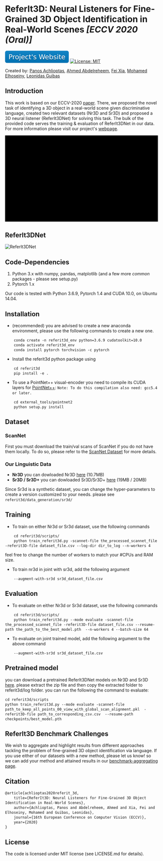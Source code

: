 # ReferIt3D: Neural Listeners for Fine-Grained 3D Object Identification in Real-World Scenes *[ECCV 2020 (Oral)]*  
[![Website Badge](images/project_website_badge.svg)](https://referit3d.github.io)
[![License: MIT](https://img.shields.io/badge/License-MIT-green.svg)](https://opensource.org/licenses/MIT)
<!--[![arXiv](https://img.shields.io/badge/arXiv-1234.56789-b31b1b.svg?style=plastic)](https://arxiv.org/abs/1234.56789)-->
Created by: [Panos Achlioptas](http://ai.stanford.edu/~optas/), [Ahmed Abdelreheem](http://aabdelreheem.me), [Fei Xia](http://fxia.me/), [Mohamed Elhoseiny](http://www.mohamed-elhoseiny.com/), [Leonidas Guibas](https://geometry.stanford.edu/member/guibas/)
  
 
## Introduction
This work is based on our ECCV-2020 [paper](https://www.ecva.net/papers/eccv_2020/papers_ECCV/papers/123460409.pdf). There, we proposed the novel task of identifying a 3D object in a real-world scene given discriminative language, created two relevant datasets (Nr3D and Sr3D) and proposed a 3D neural listener (ReferIt3DNet) for solving this task. The bulk of the provided code serves the training & evaluation of ReferIt3DNet in our data. For more information please visit our project's [webpage](https://referit3d.github.io).

![](images/draft_teaser_gif.gif)

## ReferIt3DNet
![ReferIt3DNet](https://referit3d.github.io/img/method.png)

## Code-Dependencies
1. Python 3.x with numpy, pandas, matplotlib (and a few more *common* packages - please see setup.py)
2. Pytorch 1.x

Our code is tested with Python 3.6.9, Pytorch 1.4 and CUDA 10.0, on Ubuntu 14.04.

## Installation
- (recommended) you are advised to create a new anaconda environment, please use the following commands to create a new one. 
```Console
    conda create -n referit3d_env python=3.6.9 cudatoolkit=10.0
    conda activate referit3d_env
    conda install pytorch torchvision -c pytorch
```

- Install the referit3d python package using
```Console
    cd referit3d
    pip install -e .
```

- To use a PointNet++ visual-encoder you need to compile its CUDA layers for [PointNet++](http://arxiv.org/abs/1706.02413):
```Note: To do this compilation also need: gcc5.4 or later.```
```Console
    cd external_tools/pointnet2
    python setup.py install
```

## Dataset

### ScanNet
First you must download the train/val scans of ScanNet if you do not have them locally. To do so, please refer to the [ScanNet Dataset](referit3d/data/scannet/README.md) for more details.

### Our Linguistic Data
* **Nr3D** you can dowloaded Nr3D [here](https://drive.google.com/file/d/1qswKclq4BlnHSGMSgzLmUu8iqdUXD8ZC/view?usp=sharing) (10.7MB)
* **Sr3D / Sr3D+** you can dowloaded Sr3D/Sr3D+ [here](https://drive.google.com/drive/folders/1DS4uQq7fCmbJHeE-rEbO8G1-XatGEqNV?usp=sharing) (19MB / 20MB)

Since Sr3d is a synthetic dataset, you can change the hyper-parameters to create a version customized to your needs. please see ``referit3d/data_generation/sr3d/``  

## Training
* To train on either Nr3d or Sr3d dataset, use the following commands
```Console
    cd referit3d/scripts/
    python train_referit3d.py -scannet-file the_processed_scannet_file -referit3D-file dataset_file.csv --log-dir dir_to_log --n-workers 4
```
feel free to change the number of workers to match your #CPUs and RAM size.

* To train nr3d in joint with sr3d, add the following argument
```Console
    --augment-with-sr3d sr3d_dataset_file.csv
``` 

## Evaluation
* To evaluate on either Nr3d or Sr3d dataset, use the following commands
```Console
    cd referit3d/scripts/
    python train_referit3d.py --mode evaluate -scannet-file the_processed_scannet_file -referit3D-file dataset_file.csv --resume-path the_path_to_the_best_model.pth  --n-workers 4 --batch-size 64 
```
* To evaluate on joint trained model, add the following argument to the above command
```Console
    --augment-with-sr3d sr3d_dataset_file.csv
``` 

## Pretrained model
you can download a pretrained ReferIt3DNet models on Nr3D and Sr3D [here](https://drive.google.com/drive/folders/1v50Bwq224Cj4Y4h-OX8mzDaKCQzMeFLl?usp=sharing). please extract the zip file and then copy the extracted folder to referit3d/log folder. you can run the following the command to evaluate:
```
cd referit3d/scripts
python train_referit3d.py --mode evaluate -scannet-file path_to_keep_all_points_00_view_with_global_scan_alignment.pkl  -referit3D-file path_to_corresponding_csv.csv  --resume-path checkpoints/best_model.pth
```

## ReferIt3D Benchmark Challenges
We wish to aggregate and highlight results from different approaches tackling the problem of fine-grained 3D object identification via language. If you use either of our datasets with a new method, please let us know! so we can add your method and attained results in our [benchmark-aggregating page](https://referit3d.github.io/benchmarks.html).

## Citation
```
@article{achlioptas2020referit_3d,
    title={ReferIt3D: Neural Listeners for Fine-Grained 3D Object Identification in Real-World Scenes},
    author={Achlioptas, Panos and Abdelreheem, Ahmed and Xia, Fei and Elhoseiny, Mohamed and Guibas, Leonidas},
    journal={16th European Conference on Computer Vision (ECCV)},
    year={2020}
}
```

## License
The code is licensed under MIT license (see LICENSE.md for details).
